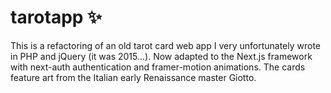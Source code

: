 # tarotapp ✨

This is a refactoring of an old tarot card web app I very unfortunately wrote in PHP and jQuery (it was 2015...).  Now adapted to the Next.js framework with next-auth authentication and framer-motion animations. The cards feature art from the Italian early Renaissance master Giotto.
